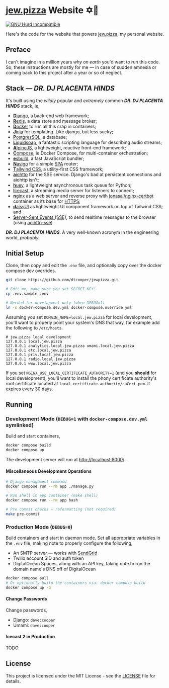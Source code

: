 # [jew.pizza](https://jew.pizza) Website ✡️🍕

[![GNU Hurd Incompatible](https://img.shields.io/badge/GNU%20Hurd-incompatible-red?logo=gnu&style=for-the-badge)](https://github.com/dtcooper/jewpizza/issues/1)

Here's the code for the website that powers [jew.pizza](https://jew.pizza), my
personal website.


## Preface

I can't imagine in a million years _why on earth_ you'd want to run this code.
So, these instructions are mostly for me &mdash; in case of sudden amnesia or
coming back to this project after a year or so of neglect.


## Stack &mdash; **_DR. DJ PLACENTA HINDS_**

It's built using the _wildly_ popular and _extremely_ common
**_DR. DJ PLACENTA HINDS_** stack, ie,

* [**D**jango](https://www.djangoproject.com/), a back-end web framework;
* [**R**edis](https://redis.io/), a data store and message broker;
* [**D**ocker](https://www.docker.com/) to run all this crap in containers;
* [**J**inja](https://jinja.palletsprojects.com/) for templating. Like django,
    but less sucky;
* [**P**ostgresSQL](https://www.postgresql.org/), a database;
* [**L**iquidsoap](https://www.liquidsoap.info/), a fantastic scripting language
    for describing audio streams;
* [**A**lpineJS](https://alpinejs.dev/), a lightweight, reactive front-end
    framework;
* [**C**ompose](https://docs.docker.com/compose/), ie Docker Compose, for
    multi-container orchestration;
* [**e**sbuild](https://esbuild.github.io/), a fast JavaScript bundler;
* [**N**avigo](https://github.com/krasimir/navigo) for a simple
    [SPA](https://en.wikipedia.org/wiki/Single-page_application) router;
* [**T**ailwind CSS](https://tailwindcss.com/), a utility-first CSS framework;
* [**a**iohttp](https://docs.aiohttp.org/) for the SSE service. Django's bad at
    persistent connections and aiohttp isn't;
* [**h**uey](https://huey.readthedocs.io/), a lightweight asynchronous task
    queue for Python;
* [**I**cecast](https://icecast.org/), a streaming media server for listeners to
    connect;
* [**n**ginx](https://www.nginx.com/) as a web server and reverse proxy with
    [jonasal/nginx-certbot](https://github.com/JonasAlfredsson/docker-nginx-certbot/)
    container as its base for [HTTPS](https://en.wikipedia.org/wiki/HTTPS);
* [**d**aisyUI](https://daisyui.com/) as lightweight UI component framework on
    top of Tailwind CSS; and
* [**S**erver-Sent Events (SSE)](https://en.wikipedia.org/wiki/Server-sent_events),
    to send realtime messages to the browser (using
    [aoihttp-sse](https://github.com/aio-libs/aiohttp-sse)).


**_DR. DJ PLACENTA HINDS_**. A very well-known acronym in the engineering world,
_probably._


## Initial Setup
Clone, then copy and edit the `.env` file, and optionally copy over the docker
compose dev overrides.

```bash
git clone https://github.com/dtcooper/jewpizza.git

# Edit me, make sure you set SECRET_KEY!
cp .env.sample .env

# Needed for development only (when DEBUG=1)
ln -s docker-compose.dev.yml docker-compose.override.yml
```

Assuming you set `DOMAIN_NAME=local.jew.pizza` for local development, you'll
want to properly point your system's DNS that way, for example add the following
to `/etc/hosts`.

```
# jew.pizza local development
127.0.0.1 local.jew.pizza
127.0.0.1 analytics.local.jew.pizza umami.local.jew.pizza
127.0.0.1 etc.local.jew.pizza
127.0.0.1 priv.local.jew.pizza
127.0.0.1 radio.local.jew.pizza
127.0.0.1 www.local.jew.pizza
```

If you set `NGINX_USE_LOCAL_CERTIFICATE_AUTHORITY=1` (and you **should** for
local development), you'll want to install the phony certificate authority's
root certificate located at `local-certificate-authority/caCert.pem`. It expires
every 30 days.


## Running

### Development Mode (`DEBUG=1` with `docker-compose.dev.yml` symlinked)

Build and start containers,

```bash
docker compose build
docker compose up
```

The development server will run at <http://localhost:8000/>.


#### Miscellaneous Development Operations

```bash
# Django management command
docker compose run --rm app ./manage.py

# Run shell in app container (make shell)
docker compose run --rm app bash

# Pre commit checks + reformatting (not required)
make pre-commit
```


### Production Mode (`DEBUG=0`)

Build containers and start in daemon mode. Set all appropriate variables in the
`.env` file, making note to properly configure the following,

* An SMTP server &mdash; works with [SendGrid](https://sendgrid.com/)
* Twilio account SID and auth token
* DigitalOcean Spaces, along with an API key, taking note to run the domain
    name's DNS off of DigitalOcean

```bash
docker compose pull
# Or optionally build the containers via: docker compose build
docker compose up -d
```

#### Change Passwords

Change passwords,

* Django: `dave:cooper`
* Umami: `dave:cooper`


#### Icecast 2 in Production

TODO


## License

This project is licensed under the MIT License - see the [LICENSE](LICENSE) file
for details.
